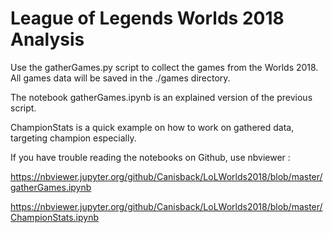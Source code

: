 # League of Legends Worlds 2018 Analysis

Use the gatherGames.py script to collect the games from the Worlds 2018. All games data will be saved in the ./games directory.

The notebook gatherGames.ipynb is an explained version of the previous script.

ChampionStats is a quick example on how to work on gathered data, targeting champion especially.

If you have trouble reading the notebooks on Github, use nbviewer : 

https://nbviewer.jupyter.org/github/Canisback/LoLWorlds2018/blob/master/gatherGames.ipynb

https://nbviewer.jupyter.org/github/Canisback/LoLWorlds2018/blob/master/ChampionStats.ipynb